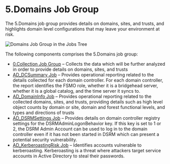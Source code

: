 # 5.Domains Job Group

The 5.Domains job group provides details on domains, sites, and trusts, and highlights domain level
configurations that may leave your environment at risk.

![Domains Job Group in the Jobs Tree](/img/product_docs/accessanalyzer/admin/hostmanagement/jobstree.webp)

The following components comprises the 5.Domains job group:

- [0.Collection Job Group](/docs/accessanalyzer/12.0/solutions/activedirectory/domains/collection/overview.md) – Collects the data which will be further
  analyzed in order to provide details on domains, sites, and trusts
- [AD_DCSummary Job](/docs/accessanalyzer/12.0/solutions/activedirectory/domains/ad_dcsummary.md) – Provides operational reporting related to the details
  collected for each domain controller. For each domain controller, the report identifies the FSMO
  role, whether it is a bridgehead server, whether it is a global catalog, and the time server it
  syncs to.
- [AD_DomainInfo Job](/docs/accessanalyzer/12.0/solutions/activedirectory/domains/ad_domaininfo.md) – Provides operational reporting related to the collected
  domains, sites, and trusts, providing details such as high level object counts by domain or site,
  domain and forest functional levels, and types and directions of trusts
- [AD_DSRMSettings Job](/docs/accessanalyzer/12.0/solutions/activedirectory/domains/ad_dsrmsettings.md) – Provides details on domain controller registry
  settings for the DSRMAdminLogonBehavior key. If this key is set to 1 or 2, the DSRM Admin Account
  can be used to log in to the domain controller even if it has not been started in DSRM which can
  present a potential security vulnerability.
- [AD_KerberoastingRisk Job](/docs/accessanalyzer/12.0/solutions/activedirectory/domains/ad_kerberoastingrisk.md) – Identifies accounts vulnerable to
  kerberoasting. Kerberoasting is a threat where attackers target service accounts in Active
  Directory to steal their passwords.

